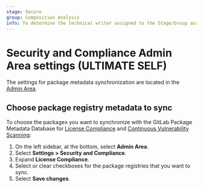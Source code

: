 ```yaml
---
stage: Secure
group: Composition Analysis
info: To determine the technical writer assigned to the Stage/Group associated with this page, see https://about.gitlab.com/handbook/product/ux/technical-writing/#assignments
---
```


# Security and Compliance Admin Area settings **(ULTIMATE SELF)**

The settings for package metadata synchronization are located in the [Admin Area](index.md).

## Choose package registry metadata to sync

To choose the packages you want to synchronize with the GitLab Package Metadata Database for [License Compliance](../../user/compliance/license_scanning_of_cyclonedx_files/index.md) and [Continuous Vulnerability Scanning](../../user/application_security/continuous_vulnerability_scanning/index.md):

1. On the left sidebar, at the bottom, select **Admin Area**.
1. Select **Settings > Security and Compliance**.
1. Expand **License Compliance**.
1. Select or clear checkboxes for the package registries that you want to sync.
1. Select **Save changes**.
